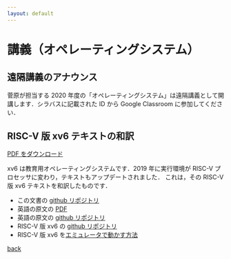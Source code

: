 ```yaml
---
layout: default
---
```


# 講義（オペレーティングシステム）

## 遠隔講義のアナウンス

菅原が担当する 2020 年度の「オペレーティングシステム」は遠隔講義として開講します．シラバスに記載された ID から Google Classroom に参加してください．

## RISC-V 版 xv6 テキストの和訳

[PDF をダウンロード](/fig/xv6-riscv-jpn.pdf)

xv6 は教育用オペレーティングシステムです．2019 年に実行環境が RISC-V プロセッサに変わり，テキストもアップデートされました．
これは，その RISC-V 版 xv6 テキストを和訳したものです．

- この文書の [github リポジトリ](https://github.com/sugawara-bbbb/xv6-riscv-book)
- 英語の原文の [PDF](https://pdos.csail.mit.edu/6.828/2019/xv6/book-riscv-rev0.pdf)
- 英語の原文の [github リポジトリ](https://github.com/mit-pdos/xv6-riscv-book)
- RISC-V 版 xv6 の [github リポジトリ](https://github.com/mit-pdos/xv6-riscv)
- RISC-V 版 xv6 を[エミュレータで動かす方法](https://pdos.csail.mit.edu/6.828/2019/tools.html)

[back](./)

